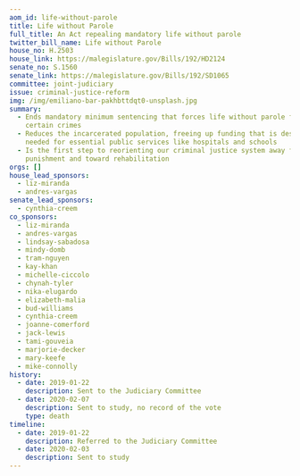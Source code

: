 ```yaml
---
aom_id: life-without-parole
title: Life without Parole
full_title: An Act repealing mandatory life without parole
twitter_bill_name: Life without Parole
house_no: H.2503
house_link: https://malegislature.gov/Bills/192/HD2124
senate_no: S.1560
senate_link: https://malegislature.gov/Bills/192/SD1065
committee: joint-judiciary
issue: criminal-justice-reform
img: /img/emiliano-bar-pakhbttdqt0-unsplash.jpg
summary:
  - Ends mandatory minimum sentencing that forces life without parole for
    certain crimes
  - Reduces the incarcerated population, freeing up funding that is desperately
    needed for essential public services like hospitals and schools
  - Is the first step to reorienting our criminal justice system away from
    punishment and toward rehabilitation
orgs: []
house_lead_sponsors:
  - liz-miranda
  - andres-vargas
senate_lead_sponsors:
  - cynthia-creem
co_sponsors:
  - liz-miranda
  - andres-vargas
  - lindsay-sabadosa
  - mindy-domb
  - tram-nguyen
  - kay-khan
  - michelle-ciccolo
  - chynah-tyler
  - nika-elugardo
  - elizabeth-malia
  - bud-williams
  - cynthia-creem
  - joanne-comerford
  - jack-lewis
  - tami-gouveia
  - marjorie-decker
  - mary-keefe
  - mike-connolly
history:
  - date: 2019-01-22
    description: Sent to the Judiciary Committee
  - date: 2020-02-07
    description: Sent to study, no record of the vote
    type: death
timeline:
  - date: 2019-01-22
    description: Referred to the Judiciary Committee
  - date: 2020-02-03
    description: Sent to study
---
```

